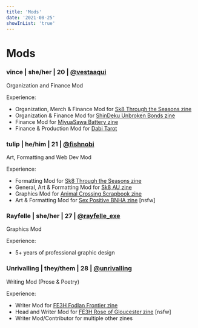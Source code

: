 ```yaml
---
title: 'Mods'
date: '2021-08-25'
showInList: 'true'
---
```


# Mods

### vince | she/her | 20 | [@vestaaqui](https://twitter.com/vestaaqui)

Organization and Finance Mod

Experience:

* Organization, Merch & Finance Mod for [Sk8 Through the Seasons zine](https://twitter.com/sk8TTSzine)
* Organization & Finance Mod for [ShinDeku Unbroken Bonds zine](https://twitter.com/unbrokenbondszi)
* Finance Mod for [MiyuaSawa Battery zine](https://twitter.com/miyusawazine)
* Finance & Production Mod for [Dabi Tarot](https://twitter.com/DabiTarot)

### tulip | he/him | 21 | [@fishnobi](https://twitter.com/fishnobi)

Art, Formatting and Web Dev Mod

Experience:

* Formatting Mod for [Sk8 Through the Seasons zine](https://twitter.com/sk8TTSzine)
* General, Art & Formatting Mod for [Sk8 AU zine](https://twitter.com/sk8auzine)
* Graphics Mod for [Animal Crossing Scrapbook zine](https://twitter.com/acscrapbookzine)
* Art & Formatting Mod for [Sex Positive BNHA zine](https://twitter.com/sexpositivebnha) [nsfw]

### Rayfelle | she/her | 27 | [@rayfelle_exe](https://twitter.com/rayfelle_exe)

Graphics Mod

Experience:

* 5+ years of professional graphic design

### Unrivalling | they/them | 28 | [@unrivalling](https://twitter.com/unrivalling)

Writing Mod (Prose & Poetry)

Experience:

* Writer Mod for [FE3H Fodlan Frontier zine](https://twitter.com/FodlanFrontier)
* Head and Writer Mod for [FE3H Rose of Gloucester zine](https://twitter.com/Lorenz_Zine) [nsfw]
* Writer Mod/Contributor for multiple other zines
